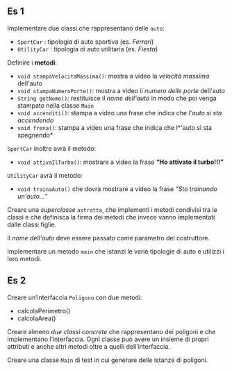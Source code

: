 ## Es 1
Implementare due classi che rappresentano delle `auto`:
- `SportCar` : tipologia di auto sportiva (es. *Ferrari*)
- `UtilityCar` : tipologia di auto utilitaria (es. *Fiesta*)

Definire i **metodi**:
- `void stampaVelocitaMassima()`: mostra a video la *velocità massima* dell'auto
- `void stampaNumeroPorte()`: mostra a video il *numero delle porte* dell'auto
- `String getNome()`: restituisce il *nome dell'auto* in modo che poi venga stampato nella classe `Main`
- `void accenditi()`: stampa a video una frase che indica che l'*auto si sta accendendo*
- `void frena()`: stampa a video una frase che indica che l*'auto si sta spegnendo*

`SportCar` inoltre avrà il metodo: 
- `void attivaIlTurbo()`: mostrare a video la frase **“Ho attivato il turbo!!!”**

`UtilityCar` avrà il metodo: 
- `void trainaAuto()` che dovrà mostrare a video la frase *"Sto trainando un'auto...”*

Creare una *superclasse* `astratta`, che implementi i metodi condivisi tra le classi e che definisca la firma dei metodi che invece vanno implementati dalle classi figlie.

Il *nome dell’auto* deve essere passato come parametro del costruttore.

Implementare un metodo `main` che istanzi le varie tipologie di auto e utilizzi i loro metodi.

## Es 2
Creare un’interfaccia `Poligono` con due metodi: 
- calcolaPerimetro()
- calcolaArea()

Creare almeno *due classi concrete* che rappresentano dei poligoni e che implementano l’interfaccia. 
Ogni classe può avere un insieme di propri attributi e anche altri metodi oltre a quelli dell’interfaccia.

Creare una classe `Main` di test in cui generare delle istanze di poligoni.
